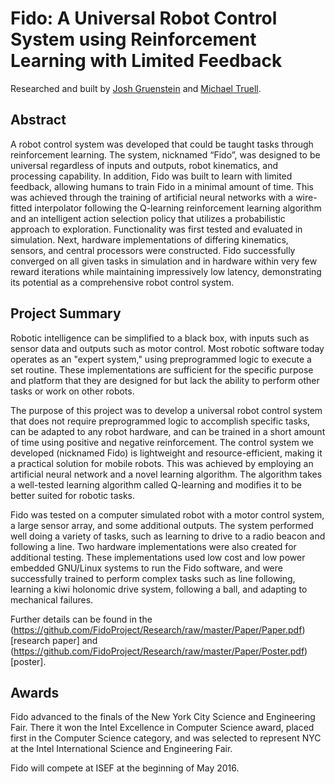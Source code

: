 # Fido: A Universal Robot Control System using Reinforcement Learning with Limited Feedback

Researched and built by [Josh Gruenstein](https://github.com/joshuagruenstein "@joshuagruenstein") and [Michael Truell](https://github.com/truell20 "@truell20").

## Abstract

A robot control system was developed that could be taught tasks through reinforcement learning. The system, nicknamed “Fido”, was designed to be universal regardless of inputs and outputs, robot kinematics, and processing capability.   In addition, Fido was built to learn with limited feedback, allowing humans to train Fido in a minimal amount of time. This was achieved through the training of artificial neural networks with a wire-fitted interpolator following the Q-learning reinforcement learning algorithm and an intelligent action selection policy that utilizes a probabilistic approach to exploration.  Functionality was first tested and evaluated in simulation.  Next, hardware implementations of differing kinematics, sensors, and central processors were constructed.  Fido successfully converged on all given tasks in simulation and in hardware within very few reward iterations while maintaining impressively low latency, demonstrating its potential as a comprehensive robot control system.

## Project Summary

Robotic intelligence can be simplified to a black box, with inputs such as sensor data and outputs such as motor control.  Most robotic software today operates as an "expert system," using preprogrammed logic to execute a set routine.  These implementations are sufficient for the specific purpose and platform that they are designed for but lack the ability to perform other tasks or work on other robots.

The purpose of this project was to develop a universal robot control system that does not require preprogrammed logic to accomplish specific tasks, can be adapted to any robot hardware, and can be trained in a short amount of time using positive and negative reinforcement.  The control system we developed (nicknamed Fido) is lightweight and resource-efficient, making it a practical solution for mobile robots.  This was achieved by employing an artificial neural network and a novel learning algorithm.  The algorithm takes a well-tested learning algorithm called Q-learning and modifies it to be better suited for robotic tasks.

Fido was tested on a computer simulated robot with a motor control system, a large sensor array, and some additional outputs.  The system performed well doing a variety of tasks, such as learning to drive to a radio beacon and following a line.  Two hardware implementations were also created for additional testing.  These implementations used low cost and low power embedded GNU/Linux systems to run the Fido software, and were successfully trained to perform complex tasks such as line following, learning a kiwi holonomic drive system, following a ball, and adapting to mechanical failures.

Further details can be found in the (https://github.com/FidoProject/Research/raw/master/Paper/Paper.pdf)[research paper] and (https://github.com/FidoProject/Research/raw/master/Paper/Poster.pdf)[poster].

## Awards

Fido advanced to the finals of the New York City Science and Engineering Fair.  There it won the Intel Excellence in Computer Science award, placed first in the Computer Science category, and was selected to represent NYC at the Intel International Science and Engineering Fair.

Fido will compete at ISEF at the beginning of May 2016.
